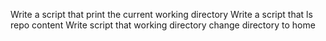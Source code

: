 Write a script that print the current working directory
Write a script that ls repo content
Write script that working directory change directory to home
